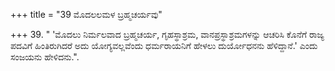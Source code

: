 +++
title = "39 ಮೊದಲಲಮಳ ಬ್ರಹ್ಮಚರ್ಯವು"

+++
39. " 'ಮೊದಲು ನಿರ್ಮಲವಾದ ಬ್ರಹ್ಮಚರ್ಯ, ಗೃಹಸ್ಥಾಶ್ರಮ, ವಾನಪ್ರಸ್ಥಾಶ್ರಮಗಳನ್ನು ಆಚರಿಸಿ ಕೊನೆಗೆ ರಾಜ್ಯ ಪದವಿಗೆ ಹಿಂತಿರುಗಿದರೆ ಅದು ಯೋಗ್ಯವಲ್ಲವೆಂದು ಧರ್ಮರಾಯನಿಗೆ ಹೇಳಲು ದುರ್ಯೋಧನನು ಹೆಳಿದ್ದಾನೆ.' ಎಂದು ಸಂಜಯನು ಹೇಳಿದನು.".